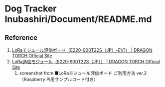 # Dog Tracker Inubashiri/Document/README.md

## Reference
1. [LoRaモジュール評価ボード（E220-900T22S（JP）-EV1） | DRAGON TORCH Official Site](https://dragon-torch.tech/rf-modules/lora/e220-900t22s-jp-ev1/#03)
1. [LoRa通信モジュール（E220-900T22S（JP）） | DRAGON TORCH Official Site](https://dragon-torch.tech/rf-modules/lora/e220-900t22s-jp/#03)
    1. screenshot from ■LoRaモジュール評価ボード ご利用方法 ver.3（Raspberry Pi用サンプルコード付き）




